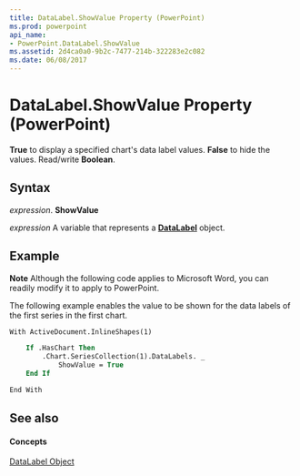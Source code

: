 ```yaml
---
title: DataLabel.ShowValue Property (PowerPoint)
ms.prod: powerpoint
api_name:
- PowerPoint.DataLabel.ShowValue
ms.assetid: 2d4ca0a0-9b2c-7477-214b-322283e2c082
ms.date: 06/08/2017
---
```



# DataLabel.ShowValue Property (PowerPoint)

 **True** to display a specified chart's data label values. **False** to hide the values. Read/write **Boolean**.


## Syntax

 _expression_. **ShowValue**

 _expression_ A variable that represents a **[DataLabel](PowerPoint.DataLabel.md)** object.


## Example




 **Note**  Although the following code applies to Microsoft Word, you can readily modify it to apply to PowerPoint.

The following example enables the value to be shown for the data labels of the first series in the first chart.




```vb
With ActiveDocument.InlineShapes(1)

    If .HasChart Then
        .Chart.SeriesCollection(1).DataLabels. _
            ShowValue = True
    End If

End With
```


## See also


#### Concepts


[DataLabel Object](PowerPoint.DataLabel.md)

